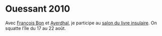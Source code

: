 # Ouessant 2010

Avec [François Bon](http://www.tierslivre.net/) et [Ayerdhal](http://www.facebook.com/pages/Ayerdhal/182872030566), je participe au [salon du livre insulaire](http://livre-insulaire.meleeweb.net/SILI_2010_-_Catalogue.pdf). On squatte l’île du 17 au 22 août.
